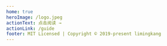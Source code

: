 ```yaml
---
home: true
heroImage: /logo.jpeg
actionText: 点击阅读 →
actionLink: /guide
footer: MIT Licensed | Copyright © 2019-present limingkang
---
```

